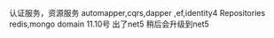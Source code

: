 认证服务，资源服务
automapper,cqrs,dapper ,ef,identity4 Repositories redis,mongo domain
11.10号 出了net5  稍后会升级到net5  
